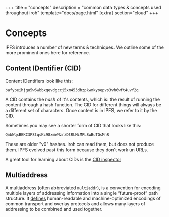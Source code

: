 +++
title = "concepts"
description = "common data types & concepts used throughout iroh"
template="docs/page.html"
[extra]
section="cloud"
+++

# Concepts
IPFS intrduces a number of new terms & techniques. We outline some of the more prominent ones here for reference.

## Content IDentifier (CID)
Content IDentifiers look like this:

```
bafybeihjgu5w6wbbxqevdgccj5xm453dbzpkwmkyoepvs3vh6wft4uvf2q
```

A CID contains the _hash_ of it's contents, which is: the result of running the content through a hash function. The CID for different things will always be a different set of characters. Once content is in IPFS, we refer to it by the CID.

Sometimes you may see a shorter form of CID that looks like this:

```
QmbWqxBEKC3P8tqsKc98xmWNzrzDtRLMiMPL8wBuTGsMnR
```

These are older "v0" hashes. Iroh can read them, but does not produce them. IPFS evolved past this form because they don't work un URLs.

A great tool for learning about CIDs is the [CID inspector](https://cid.ipfs.tech)

## Multiaddress
A multiaddress (often abbreviated `multiaddr`), is a convention for encoding multiple layers of addressing information into a single “future-proof” path structure. It [defines](https://github.com/multiformats/multiaddr) human-readable and machine-optimized encodings of common transport and overlay protocols and allows many layers of addressing to be combined and used together.

<!-- ## Autonat
A technique for traversing across Network Address Translation (NAT) layers in a peer-2-peer context. -->
